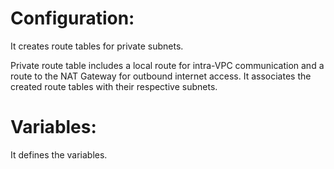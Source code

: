 # Configuration:

It creates route tables for private subnets.

Private route table includes a local route for intra-VPC communication and a route to the NAT Gateway for outbound internet access.
It associates the created route tables with their respective subnets.

# Variables:
It defines the variables.
